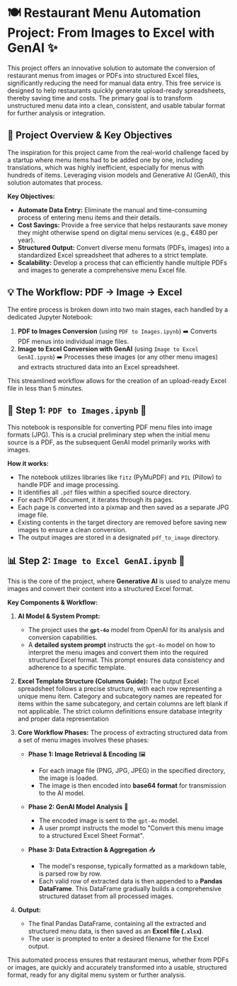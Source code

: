 # 🍽️ Restaurant Menu Automation Project: From Images to Excel with GenAI ✨

This project offers an innovative solution to automate the conversion of restaurant menus from images or PDFs into structured Excel files, significantly reducing the need for manual data entry. This free service is designed to help restaurants quickly generate upload-ready spreadsheets, thereby saving time and costs. The primary goal is to transform unstructured menu data into a clean, consistent, and usable tabular format for further analysis or integration.

## 🚀 Project Overview & Key Objectives

The inspiration for this project came from the real-world challenge faced by a startup where menu items had to be added one by one, including translations, which was highly inefficient, especially for menus with hundreds of items. Leveraging vision models and Generative AI (GenAI), this solution automates that process.

**Key Objectives:**
*   **Automate Data Entry:** Eliminate the manual and time-consuming process of entering menu items and their details.
*   **Cost Savings:** Provide a free service that helps restaurants save money they might otherwise spend on digital menu services (e.g., €480 per year).
*   **Structured Output:** Convert diverse menu formats (PDFs, images) into a standardized Excel spreadsheet that adheres to a strict template.
*   **Scalability:** Develop a process that can efficiently handle multiple PDFs and images to generate a comprehensive menu Excel file.

## 💡 The Workflow: PDF → Image → Excel

The entire process is broken down into two main stages, each handled by a dedicated Jupyter Notebook:

1.  **PDF to Images Conversion** (using `PDF to Images.ipynb`) ➡️ Converts PDF menus into individual image files.
2.  **Image to Excel Conversion with GenAI** (using `Image to Excel GenAI.ipynb`) ➡️ Processes these images (or any other menu images) and extracts structured data into an Excel spreadsheet.

This streamlined workflow allows for the creation of an upload-ready Excel file in less than 5 minutes.

## 📂 Step 1: `PDF to Images.ipynb` 📸

This notebook is responsible for converting PDF menu files into image formats (JPG). This is a crucial preliminary step when the initial menu source is a PDF, as the subsequent GenAI model primarily works with images.

**How it works:**
*   The notebook utilizes libraries like `fitz` (PyMuPDF) and `PIL` (Pillow) to handle PDF and image processing.
*   It identifies all `.pdf` files within a specified source directory.
*   For each PDF document, it iterates through its pages.
*   Each page is converted into a pixmap and then saved as a separate JPG image file.
*   Existing contents in the target directory are removed before saving new images to ensure a clean conversion.
*   The output images are stored in a designated `pdf_to_image` directory.

## 📊 Step 2: `Image to Excel GenAI.ipynb` 🤖

This is the core of the project, where **Generative AI** is used to analyze menu images and convert their content into a structured Excel format.

**Key Components & Workflow:**

1.  **AI Model & System Prompt:**
    *   The project uses the **`gpt-4o`** model from OpenAI for its analysis and conversion capabilities.
    *   A **detailed system prompt** instructs the `gpt-4o` model on how to interpret the menu images and convert them into the required structured Excel format. This prompt ensures data consistency and adherence to a specific template.

2.  **Excel Template Structure (Columns Guide):**
    The output Excel spreadsheet follows a precise structure, with each row representing a unique menu item. Category and subcategory names are repeated for items within the same subcategory, and certain columns are left blank if not applicable.
    The strict column definitions ensure database integrity and proper data representation

3.  **Core Workflow Phases:**
    The process of extracting structured data from a set of menu images involves these phases:

    *   **Phase 1: Image Retrieval & Encoding** 🖼️
        *   For each image file (PNG, JPG, JPEG) in the specified directory, the image is loaded.
        *   The image is then encoded into **base64 format** for transmission to the AI model.

    *   **Phase 2: GenAI Model Analysis** 🧠
        *   The encoded image is sent to the `gpt-4o` model.
        *   A user prompt instructs the model to "Convert this menu image to a structured Excel Sheet Format".

    *   **Phase 3: Data Extraction & Aggregation** 📥
        *   The model's response, typically formatted as a markdown table, is parsed row by row.
        *   Each valid row of extracted data is then appended to a **Pandas DataFrame**. This DataFrame gradually builds a comprehensive structured dataset from all processed images.

4.  **Output:**
    *   The final Pandas DataFrame, containing all the extracted and structured menu data, is then saved as an **Excel file (`.xlsx`)**.
    *   The user is prompted to enter a desired filename for the Excel output.

This automated process ensures that restaurant menus, whether from PDFs or images, are quickly and accurately transformed into a usable, structured format, ready for any digital menu system or further analysis.